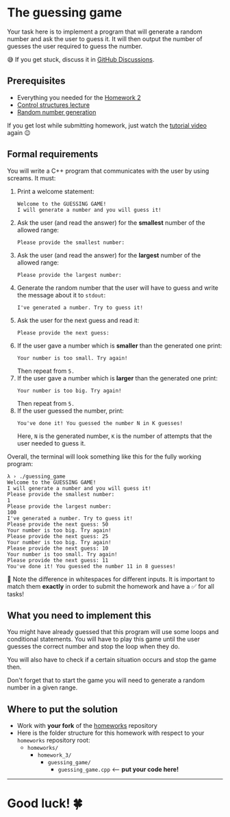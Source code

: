 # The guessing game

Your task here is to implement a program that will generate a random number and ask the user to guess it. It will then output the number of guesses the user required to guess the number.

😅 If you get stuck, discuss it in [GitHub Discussions](https://github.com/orgs/cpp-for-yourself/discussions/categories/homeworks-q-a).

## Prerequisites
- Everything you needed for the [Homework 2](../homework_2/homework.md)
- [Control structures lecture](../../lectures/control_structures.md)
- [Random number generation](../../lectures/random_numbers.md)

If you get lost while submitting homework, just watch the [tutorial video](https://youtu.be/Nl0u04XgxGQ) again 😉

## Formal requirements

You will write a C++ program that communicates with the user by using screams. It must:
1. Print a welcome statement: 
    ```
    Welcome to the GUESSING GAME!
    I will generate a number and you will guess it!
    ```
2. Ask the user (and read the answer) for the **smallest** number of the allowed range: 
    ```
    Please provide the smallest number: 
    ```
3. Ask the user (and read the answer) for the **largest** number of the allowed range:
    ```
    Please provide the largest number: 
    ```
4. Generate the random number that the user will have to guess and write the message about it to `stdout`:
   ```
   I've generated a number. Try to guess it!
   ``` 
5. Ask the user for the next guess and read it:
    ```
    Please provide the next guess:
    ```
6. If the user gave a number which is **smaller** than the generated one print:
    ```
    Your number is too small. Try again!
    ```
    Then repeat from `5.`
7. If the user gave a number which is **larger** than the generated one print:
    ```
    Your number is too big. Try again!
    ```
    Then repeat from `5.`
8. If the user guessed the number, print:
    ```
    You've done it! You guessed the number N in K guesses!
    ```
    Here, `N` is the generated number, `K` is the number of attempts that the user needed to guess it.

Overall, the terminal will look something like this for the fully working program:
```
λ › ./guessing_game
Welcome to the GUESSING GAME!
I will generate a number and you will guess it!
Please provide the smallest number: 
1
Please provide the largest number: 
100
I've generated a number. Try to guess it!
Please provide the next guess: 50
Your number is too big. Try again!
Please provide the next guess: 25
Your number is too big. Try again!
Please provide the next guess: 10
Your number is too small. Try again!
Please provide the next guess: 11
You've done it! You guessed the number 11 in 8 guesses!
```

🚨 Note the difference in whitespaces for different inputs. It is important to match them **exactly** in order to submit the homework and have a ✅ for all tasks!

## What you need to implement this
You might have already guessed that this program will use some loops and conditional statements. You will have to play this game until the user guesses the correct number and stop the loop when they do.

You will also have to check if a certain situation occurs and stop the game then.

Don't forget that to start the game you will need to generate a random number in a given range.


## Where to put the solution
- Work with **your fork** of the [homeworks](https://github.com/cpp-for-yourself/homeworks) repository
- Here is the folder structure for this homework with respect to your `homeworks` repository root:
  - `homeworks/`
    - `homework_3/`
      - `guessing_game/`
        - `guessing_game.cpp` <-- **put your code here!**

---
# Good luck! 🍀
